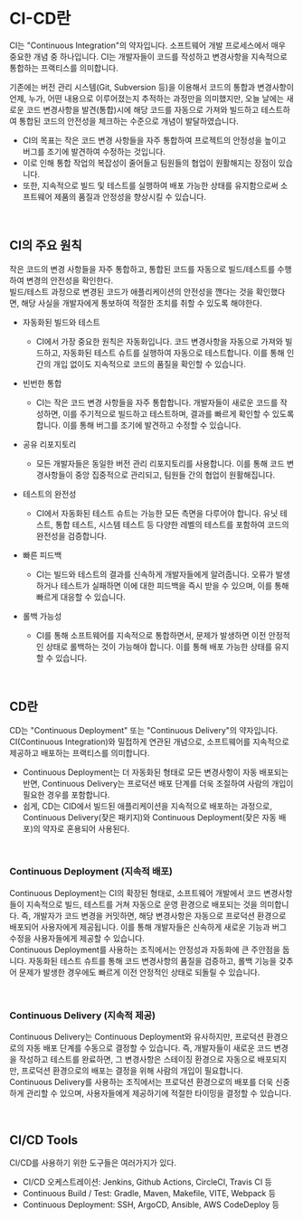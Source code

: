 # CI-CD란

CI는 "Continuous Integration"의 약자입니다. 소프트웨어 개발 프로세스에서 매우 중요한 개념 중 하나입니다. CI는 개발자들이 코드를 작성하고 변경사항을 지속적으로 통합하는 프랙티스를 의미합니다.  

기존에는 버전 관리 시스템(Git, Subversion 등)을 이용해서 코드의 통합과 변경사항이 언제, 누가, 어떤 내용으로 이루어졌는지 추적하는 과정만을 의미했지만, 오늘 날에는 새로운 코드 변경사항을 발견(통합)시에 해당 코드를 자동으로 가져와 빌드하고 테스트하여 통합된 코드의 안전성을 체크하는 수준으로 개념이 발달하였습니다.  
 - CI의 목표는 작은 코드 변경 사항들을 자주 통합하여 프로젝트의 안정성을 높이고 버그를 조기에 발견하여 수정하는 것입니다.
 - 이로 인해 통합 작업의 복잡성이 줄어들고 팀원들의 협업이 원활해지는 장점이 있습니다.
 - 또한, 지속적으로 빌드 및 테스트를 실행하여 배포 가능한 상태를 유지함으로써 소프트웨어 제품의 품질과 안정성을 향상시킬 수 있습니다.

<br/>

## CI의 주요 원칙

작은 코드의 변경 사항들을 자주 통합하고, 통합된 코드를 자동으로 빌드/테스트를 수행하여 변경의 안전성을 확인한다.  
빌드/테스트 과정으로 변경된 코드가 애플리케이션의 안전성을 깬다는 것을 확인했다면, 해당 사실을 개발자에게 통보하여 적절한 조치를 취할 수 있도록 해야한다.  
 - 자동화된 빌드와 테스트
    - CI에서 가장 중요한 원칙은 자동화입니다. 코드 변경사항을 자동으로 가져와 빌드하고, 자동화된 테스트 슈트를 실행하여 자동으로 테스트합니다. 이를 통해 인간의 개입 없이도 지속적으로 코드의 품질을 확인할 수 있습니다.

 - 빈번한 통합
    - CI는 작은 코드 변경 사항들을 자주 통합합니다. 개발자들이 새로운 코드를 작성하면, 이를 주기적으로 빌드하고 테스트하며, 결과를 빠르게 확인할 수 있도록 합니다. 이를 통해 버그를 조기에 발견하고 수정할 수 있습니다.

 - 공유 리포지토리
    - 모든 개발자들은 동일한 버전 관리 리포지토리를 사용합니다. 이를 통해 코드 변경사항들이 중앙 집중적으로 관리되고, 팀원들 간의 협업이 원활해집니다.

 - 테스트의 완전성
    - CI에서 자동화된 테스트 슈트는 가능한 모든 측면을 다루어야 합니다. 유닛 테스트, 통합 테스트, 시스템 테스트 등 다양한 레벨의 테스트를 포함하여 코드의 완전성을 검증합니다.

 - 빠른 피드백
    - CI는 빌드와 테스트의 결과를 신속하게 개발자들에게 알려줍니다. 오류가 발생하거나 테스트가 실패하면 이에 대한 피드백을 즉시 받을 수 있으며, 이를 통해 빠르게 대응할 수 있습니다.

 - 롤백 가능성
    - CI를 통해 소프트웨어를 지속적으로 통합하면서, 문제가 발생하면 이전 안정적인 상태로 롤백하는 것이 가능해야 합니다. 이를 통해 배포 가능한 상태를 유지할 수 있습니다.

<br/>

## CD란

CD는 "Continuous Deployment" 또는 "Continuous Delivery"의 약자입니다. CI(Continuous Integration)와 밀접하게 연관된 개념으로, 소프트웨어를 지속적으로 제공하고 배포하는 프랙티스를 의미합니다.  
 - Continuous Deployment는 더 자동화된 형태로 모든 변경사항이 자동 배포되는 반면, Continuous Delivery는 프로덕션 배포 단계를 더욱 조절하여 사람의 개입이 필요한 경우를 포함합니다.
 - 쉽게, CD는 CID에서 빌드된 애플리케이션을 지속적으로 배포하는 과정으로, Continuous Delivery(잦은 패키지)와 Continuous Deployment(잦은 자동 배포)의 약자로 혼용되어 사용된다.


<br/>

### Continuous Deployment (지속적 배포)

Continuous Deployment는 CI의 확장된 형태로, 소프트웨어 개발에서 코드 변경사항들이 지속적으로 빌드, 테스트를 거쳐 자동으로 운영 환경으로 배포되는 것을 의미합니다. 즉, 개발자가 코드 변경을 커밋하면, 해당 변경사항은 자동으로 프로덕션 환경으로 배포되어 사용자에게 제공됩니다. 이를 통해 개발자들은 신속하게 새로운 기능과 버그 수정을 사용자들에게 제공할 수 있습니다.  
Continuous Deployment를 사용하는 조직에서는 안정성과 자동화에 큰 주안점을 둡니다. 자동화된 테스트 슈트를 통해 코드 변경사항의 품질을 검증하고, 롤백 기능을 갖추어 문제가 발생한 경우에도 빠르게 이전 안정적인 상태로 되돌릴 수 있습니다.

<br/>

### Continuous Delivery (지속적 제공)

Continuous Delivery는 Continuous Deployment와 유사하지만, 프로덕션 환경으로의 자동 배포 단계를 수동으로 결정할 수 있습니다. 즉, 개발자들이 새로운 코드 변경을 작성하고 테스트를 완료하면, 그 변경사항은 스테이징 환경으로 자동으로 배포되지만, 프로덕션 환경으로의 배포는 결정을 위해 사람의 개입이 필요합니다.  
Continuous Delivery를 사용하는 조직에서는 프로덕션 환경으로의 배포를 더욱 신중하게 관리할 수 있으며, 사용자들에게 제공하기에 적절한 타이밍을 결정할 수 있습니다.

<br/>

## CI/CD Tools

CI/CD를 사용하기 위한 도구들은 여러가지가 있다.  
 - CI/CD 오케스트레이션: Jenkins, Github Actions, CircleCI, Travis CI 등
 - Continuous Build / Test: Gradle, Maven, Makefile, VITE, Webpack 등
 - Continuous Deployment: SSH, ArgoCD, Ansible, AWS CodeDeploy 등